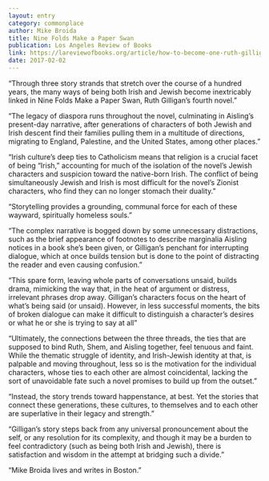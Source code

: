 ```yaml
---
layout: entry
category: commonplace
author: Mike Broida
title: Nine Folds Make a Paper Swan
publication: Los Angeles Review of Books
link: https://lareviewofbooks.org/article/how-to-become-one-ruth-gilligans-nine-folds-make-a-paper-swan/
date: 2017-02-02
---
```


“Through three story strands that stretch over the course of a hundred years, the many ways of being both Irish and Jewish become inextricably linked in Nine Folds Make a Paper Swan, Ruth Gilligan’s fourth novel.”

“The legacy of diaspora runs throughout the novel, culminating in Aisling’s present-day narrative, after generations of characters of both Jewish and Irish descent find their families pulling them in a multitude of directions, migrating to England, Palestine, and the United States, among other places.”

“Irish culture’s deep ties to Catholicism means that religion is a crucial facet of being “Irish,” accounting for much of the isolation of the novel’s Jewish characters and suspicion toward the native-born Irish. The conflict of being simultaneously Jewish and Irish is most difficult for the novel’s Zionist characters, who find they can no longer stomach their duality.”

“Storytelling provides a grounding, communal force for each of these wayward, spiritually homeless souls.”

“The complex narrative is bogged down by some unnecessary distractions, such as the brief appearance of footnotes to describe marginalia Aisling notices in a book she’s been given, or Gilligan’s penchant for interrupting dialogue, which at once builds tension but is done to the point of distracting the reader and even causing confusion.”

“This spare form, leaving whole parts of conversations unsaid, builds drama, mimicking the way that, in the heat of argument or distress, irrelevant phrases drop away. Gilligan’s characters focus on the heart of what’s being said (or unsaid). However, in less successful moments, the bits of broken dialogue can make it difficult to distinguish a character’s desires or what he or she is trying to say at all”

“Ultimately, the connections between the three threads, the ties that are supposed to bind Ruth, Shem, and Aisling together, feel tenuous and faint. While the thematic struggle of identity, and Irish-Jewish identity at that, is palpable and moving throughout, less so is the motivation for the individual characters, whose ties to each other are almost coincidental, lacking the sort of unavoidable fate such a novel promises to build up from the outset.”

“Instead, the story trends toward happenstance, at best. Yet the stories that connect these generations, these cultures, to themselves and to each other are superlative in their legacy and strength.”

“Gilligan’s story steps back from any universal pronouncement about the self, or any resolution for its complexity, and though it may be a burden to feel contradictory (such as being both Irish and Jewish), there is satisfaction and wisdom in the attempt at bridging such a divide.”

“Mike Broida lives and writes in Boston.”

